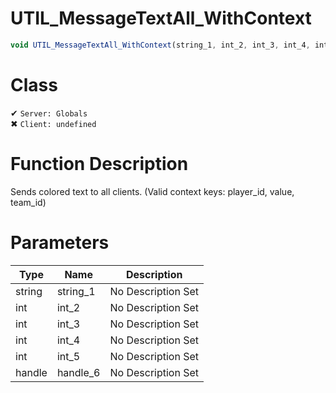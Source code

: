 # UTIL_MessageTextAll_WithContext
```js	
void UTIL_MessageTextAll_WithContext(string_1, int_2, int_3, int_4, int_5, handle_6)
```
# Class
✔ `Server: Globals`  
✖ `Client: undefined`  

# Function Description
Sends colored text to all clients. (Valid context keys: player_id, value, team_id)
# Parameters
Type|Name|Description
--|--|--
string|string_1|No Description Set
int|int_2|No Description Set
int|int_3|No Description Set
int|int_4|No Description Set
int|int_5|No Description Set
handle|handle_6|No Description Set
